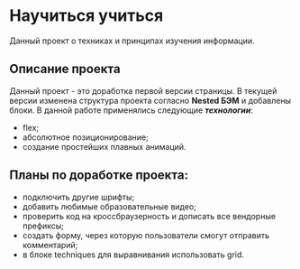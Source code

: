 # Научиться учиться

Данный проект о техниках и принципах изучения информации.

## Описание проекта

Данный проект - это доработка первой версии страницы.
В текущей версии изменена структура проекта согласно __Nested БЭМ__ и добавлены блоки.
В данной работе применялись следующие __*технологии*__:

* flex;
* абсолютное позиционирование;
* создание простейших плавных анимаций.

## Планы по доработке проекта:
* подключить другие шрифты;
* добавить любимые образовательные видео;
* проверить код на кроссбраузерность и дописать все вендорные префиксы;
* создать форму, через которую пользователи смогут отправить комментарий;
* в блоке techniques для выравнивания использовать grid.
